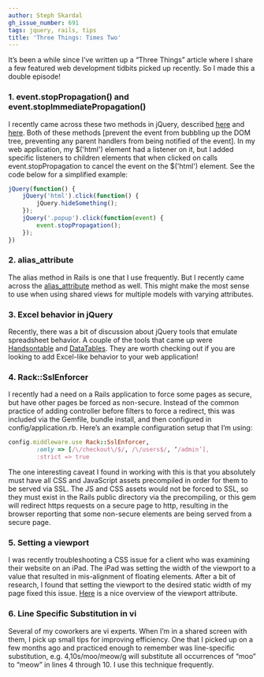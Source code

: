 ```yaml
---
author: Steph Skardal
gh_issue_number: 691
tags: jquery, rails, tips
title: 'Three Things: Times Two'
---
```




It’s been a while since I’ve written up a “Three Things” article where I share a few featured web development tidbits picked up recently. So I made this a double episode!

### 1. event.stopPropagation() and event.stopImmediatePropagation()

I recently came across these two methods in jQuery, described [here](http://api.jquery.com/event.stopPropagation/) and [here](http://api.jquery.com/event.stopImmediatePropagation/). Both of these methods [prevent the event from bubbling up the DOM tree, preventing any parent handlers from being notified of the event]. In my web application, my $('html') element had a listener on it, but I added specific listeners to children elements that when clicked on calls event.stopPropagation to cancel the event on the $('html') element. See the code below for a simplified example:

```javascript
jQuery(function() {
    jQuery('html').click(function() {
        jQuery.hideSomething();
    });
    jQuery('.popup').click(function(event) {
        event.stopPropagation();
    });
})
```

### 2. alias_attribute

The alias method in Rails is one that I use frequently. But I recently came across the [alias_attribute](http://apidock.com/rails/Module/alias_attribute) method as well. This might make the most sense to use when using shared views for multiple models with varying attributes.

### 3. Excel behavior in jQuery

Recently, there was a bit of discussion about jQuery tools that emulate spreadsheet behavior. A couple of the tools that came up were [Handsontable](http://warpech.github.com/jquery-handsontable/index.html) and [DataTables](http://datatables.net/). They are worth checking out if you are looking to add Excel-like behavior to your web application!

### 4. Rack::SslEnforcer

I recently had a need on a Rails application to force some pages as secure, but have other pages be forced as non-secure. Instead of the common practice of adding controller before filters to force a redirect, this was included via the Gemfile, bundle install, and then configured in config/application.rb. Here’s an example configuration setup that I’m using:

```ruby
config.middleware.use Rack::SslEnforcer,
        :only => [/\/checkout\/$/, /\/users$/, ‘/admin’],
        :strict => true
```

The one interesting caveat I found in working with this is that you absolutely must have all CSS and JavaScript assets precompiled in order for them to be served via SSL. The JS and CSS assets would not be forced to SSL, so they must exist in the Rails public directory via the precompiling, or this gem will redirect https requests on a secure page to http, resulting in the browser reporting that some non-secure elements are being served from a secure page.

### 5. Setting a viewport

I was recently troubleshooting a CSS issue for a client who was examining their website on an iPad. The iPad was setting the width of the viewport to a value that resulted in mis-alignment of floating elements. After a bit of research, I found that setting the viewport to the desired static width of my page fixed this issue. [Here](http://dev.opera.com/articles/view/an-introduction-to-meta-viewport-and-viewport/) is a nice overview of the viewport attribute.

### 6. Line Specific Substitution in vi

Several of my coworkers are vi experts. When I’m in a shared screen with them, I pick up small tips for improving efficiency. One that I picked up on a few months ago and practiced enough to remember was line-specific substitution, e.g. 4,10s/moo/meow/g will substitute all occurrences of “moo” to “meow” in lines 4 through 10. I use this technique frequently.


